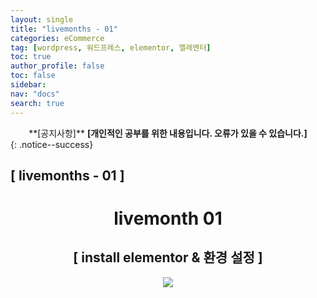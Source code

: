 ```yaml
---
layout: single
title: "livemonths - 01"
categories: eCommerce
tag: [wordpress, 워드프레스, elementor, 엘레멘터]
toc: true
author_profile: false
toc: false
sidebar:
nav: "docs"
search: true
---
```


<center>**[공지사항]** <strong> [개인적인 공부를 위한 내용입니다. 오류가 있을 수 있습니다.] </strong></center>
{: .notice--success}

<h2>[ livemonths - 01 ]</h2>

<div align="center"><p><h1>livemonth 01</h1></p></div>

<div align="center"><h2>[ install elementor & 환경 설정 ]</h2>
<div align="center"><img src="http://drive.google.com/uc?export=view&id=1U0VoFdn1hA-OZhplYyeC_N2frCA3RIVU"><br><br><br></div><br>










